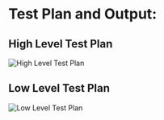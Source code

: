 # Test Plan and Output:
## High Level Test Plan
![High Level Test Plan](https://user-images.githubusercontent.com/101395036/159934482-f301277b-f15d-4a30-b8c6-5cb662d6ad2b.png)
## Low Level Test Plan
![Low Level Test Plan](https://user-images.githubusercontent.com/101395036/159934569-f74b63e5-9edc-4059-9334-a1ac749c5d31.png)
